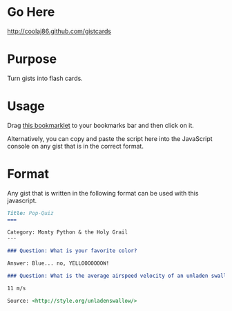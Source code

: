 Go Here
===

<http://coolaj86.github.com/gistcards>

Purpose
===

Turn gists into flash cards.

Usage
===

Drag 
<a href='javascript:function%20shuffle(e)%7Bvar%20t=e.length,n,r;while(t)%7Br=Math.floor(Math.random()*t--);n=e%5Bt%5D;e%5Bt%5D=e%5Br%5D;e%5Br%5D=n%7Dreturn%20e%7Dfunction%20getNodes(e)%7Bvar%20t,n=%5B%5D,r=e.nextSibling;$(e).hide();for(t=0;t%3C30;t+=1)%7Bif(null===r%7C%7C%22h3%22===r.nodeName.toLowerCase())%7Bbreak%7Dif(%22h2%22===r.nodeName.toLowerCase())%7Br=r.nextSibling;continue%7D$(r).hide();n.push(r);r=r.nextSibling%7Dreturn%20n%7Dfunction%20showCard()%7Bflash=flashes.pop();ans=flash.a.slice(0);$(flash.q).show()%7Dfunction%20showCardPart()%7Bvar%20e;if(ans.length)%7Be=ans.shift();while(e&&/%5Es*$/.test($(e).text()))%7Be=ans.shift()%7D$(e).show();return%7D$(flash.q).hide();$(flash.a).hide();showCard()%7Dvar%20cards,flashes=%5B%5D;$($(%22.context-loader-container%22)%5B0%5D).find(%22h2%22).hide();cards=$($(%22.context-loader-container%22)%5B0%5D).find(%22h3%22);cards=%5B%5D.slice.call(cards);cards.forEach(function(e)%7Bflashes.push(%7Bq:e,a:getNodes(e)%7D)%7D);console.log(flashes);var%20flash=flashes.sort(shuffle).pop(),ans=%5B%5D;showCard();$($(%22.context-loader-container%22)%5B0%5D).on(%22click%22,function()%7BshowCardPart()%7D)'>this bookmarklet</a>
to your bookmarks bar and then click on it.

Alternatively, you can copy and paste the script here into the JavaScript console on any gist that is in the correct format.

Format
===

Any gist that is written in the following format can be used with this javascript.

```markdown
Title: Pop-Quiz
===

Category: Monty Python & the Holy Grail
---

### Question: What is your favorite color?

Answer: Blue... no, YELLOOOOOOOW!

### Question: What is the average airspeed velocity of an unladen swallow?

11 m/s

Source: <http://style.org/unladenswallow/>
```
